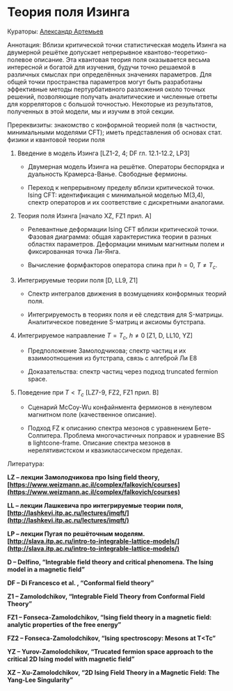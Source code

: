 # Теория поля Изинга

Кураторы: [Александр Артемьев](alarting@yandex.ru)

Аннотация: Вблизи критической точки статистическая модель Изинга на двумерной решётке допускает непрерывное квантово-теоретико-полевое описание. Эта квантовая теория поля оказывается весьма интересной и богатой для изучения, будучи точно решаемой в различных смыслах при определённых значениях параметров. Для общей точки пространства параметров могут быть разработаны эффективные методы пертурбативного разложения около точных решений, позволяющие получать аналитические и численные ответы для корреляторов с большой точностью. Некоторые из результатов, полученных в этой модели, мы и изучим в этой секции.

Пререквизиты: знакомство с конформной теорией поля (в частности, минимальными моделями CFT); иметь представления об основах стат. физики и квантовой теории поля

1. Введение в модель Изинга [LZ1-2, 4; DF гл. 12.1-12.2, LP3]

   - Двумерная модель Изинга на решётке. Операторы беспорядка и дуальность Крамерса-Ванье. Свободные фермионы.


   - Переход к непрерывному пределу вблизи критической точки. Ising CFT: идентификация с минимальной моделью М(3,4), спектр операторов и их соответствие с дискретными аналогами.


2. Теория поля Изинга [начало XZ, FZ1 прил. А]

   - Релевантные деформации Ising CFT вблизи критической точки. Фазовая диаграмма: общая характеристика теории в разных областях параметров. Деформации мнимым магнитным полем и фиксированная точка Ли-Янга.


   - Вычисление формфакторов оператора спина при $h=0$, $T \neq T_c$.


3. Интегрируемые теории поля [D, LL9, Z1]

   - Спектр интегралов движения в возмущениях конформных теорий поля.


   - Интегрируемость в теориях поля и её следствия для S-матрицы. Аналитическое поведение S-матриц и аксиомы бутстрапа.


4. Интегрируемое направление $T=T_c$, $h\neq 0$  [Z1, D, LL10, YZ]

   - Предположение Замолодчикова; спектр частиц и их взаимоотношения из бутстрапа, связь с алгеброй Ли Е8


   - Доказательства: спектр частиц через подход truncated fermion space.  


5. Поведение при $T<T_c$  [LZ7-9, FZ2, FZ1 прил. B]

   - Сценарий McCoy-Wu конфайнмента фермионов в ненулевом магнитном поле (качественное описание).


   - Подход FZ к описанию спектра мезонов с уравнением Бете-Солпитера. Проблема многочастичных поправок и уравнение BS в lightcone-frame. Описание спектра мезонов в нерелятивистском и квазиклассическом пределах.


Литература:

**LZ – лекции Замолодчикова про Ising field theory, [https://www.weizmann.ac.il/complex/falkovich/courses](https://www.weizmann.ac.il/complex/falkovich/courses)**

**LL – лекции Лашкевича про интегрируемые теории поля, [http://lashkevi.itp.ac.ru/lectures/imqft/](http://lashkevi.itp.ac.ru/lectures/imqft/)**

**LP – лекции Пугая по решёточным моделям. [http://slava.itp.ac.ru/intro-to-integrable-lattice-models/](http://slava.itp.ac.ru/intro-to-integrable-lattice-models/)**

**D – Delfino, “Integrable field theory and critical phenomena. The Ising model in a magnetic field”**

**DF – Di Francesco et al. , “Conformal field theory”**

**Z1 – Zamolodchikov, “Integrable Field Theory from Conformal Field Theory”**

**FZ1 – Fonseca-Zamolodchikov, “Ising field theory in a magnetic field: analytic properties of the free energy”**

**FZ2 – Fonseca-Zamolodchikov, “Ising spectroscopy: Mesons at T<Tc”**

**YZ – Yurov-Zamolodchikov, “Trucated fermion space approach to the critical 2D Ising model with magnetic field”**

**XZ – Xu-Zamolodchikov, “2D Ising Field Theory in a Magnetic Field: The Yang-Lee Singularity”**